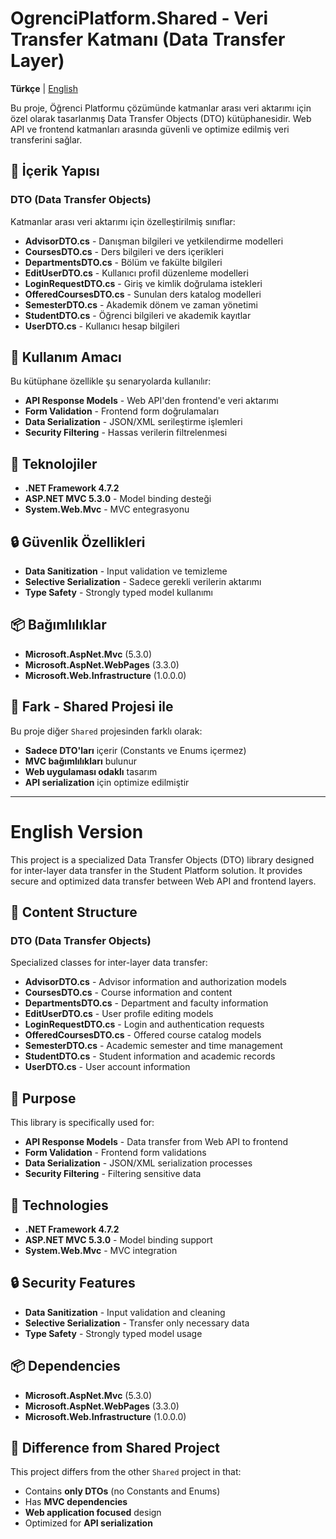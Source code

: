 # OgrenciPlatform.Shared - Veri Transfer Katmanı (Data Transfer Layer)

**Türkçe** | [English](#english-version)

Bu proje, Öğrenci Platformu çözümünde katmanlar arası veri aktarımı için özel olarak tasarlanmış Data Transfer Objects (DTO) kütüphanesidir. Web API ve frontend katmanları arasında güvenli ve optimize edilmiş veri transferini sağlar.

## 📁 İçerik Yapısı

### DTO (Data Transfer Objects)
Katmanlar arası veri aktarımı için özelleştirilmiş sınıflar:
- **AdvisorDTO.cs** - Danışman bilgileri ve yetkilendirme modelleri
- **CoursesDTO.cs** - Ders bilgileri ve ders içerikleri
- **DepartmentsDTO.cs** - Bölüm ve fakülte bilgileri
- **EditUserDTO.cs** - Kullanıcı profil düzenleme modelleri
- **LoginRequestDTO.cs** - Giriş ve kimlik doğrulama istekleri
- **OfferedCoursesDTO.cs** - Sunulan ders katalog modelleri
- **SemesterDTO.cs** - Akademik dönem ve zaman yönetimi
- **StudentDTO.cs** - Öğrenci bilgileri ve akademik kayıtlar
- **UserDTO.cs** - Kullanıcı hesap bilgileri

## 🎯 Kullanım Amacı

Bu kütüphane özellikle şu senaryolarda kullanılır:
- **API Response Models** - Web API'den frontend'e veri aktarımı
- **Form Validation** - Frontend form doğrulamaları
- **Data Serialization** - JSON/XML serileştirme işlemleri
- **Security Filtering** - Hassas verilerin filtrelenmesi

## 🔧 Teknolojiler

- **.NET Framework 4.7.2**
- **ASP.NET MVC 5.3.0** - Model binding desteği
- **System.Web.Mvc** - MVC entegrasyonu

## 🔒 Güvenlik Özellikleri

- **Data Sanitization** - Input validation ve temizleme
- **Selective Serialization** - Sadece gerekli verilerin aktarımı
- **Type Safety** - Strongly typed model kullanımı

## 📦 Bağımlılıklar

- **Microsoft.AspNet.Mvc** (5.3.0)
- **Microsoft.AspNet.WebPages** (3.3.0)
- **Microsoft.Web.Infrastructure** (1.0.0.0)

## 🔄 Fark - Shared Projesi ile

Bu proje diğer `Shared` projesinden farklı olarak:
- **Sadece DTO'ları** içerir (Constants ve Enums içermez)
- **MVC bağımlılıkları** bulunur
- **Web uygulaması odaklı** tasarım
- **API serialization** için optimize edilmiştir

---

# English Version

This project is a specialized Data Transfer Objects (DTO) library designed for inter-layer data transfer in the Student Platform solution. It provides secure and optimized data transfer between Web API and frontend layers.

## 📁 Content Structure

### DTO (Data Transfer Objects)
Specialized classes for inter-layer data transfer:
- **AdvisorDTO.cs** - Advisor information and authorization models
- **CoursesDTO.cs** - Course information and content
- **DepartmentsDTO.cs** - Department and faculty information
- **EditUserDTO.cs** - User profile editing models
- **LoginRequestDTO.cs** - Login and authentication requests
- **OfferedCoursesDTO.cs** - Offered course catalog models
- **SemesterDTO.cs** - Academic semester and time management
- **StudentDTO.cs** - Student information and academic records
- **UserDTO.cs** - User account information

## 🎯 Purpose

This library is specifically used for:
- **API Response Models** - Data transfer from Web API to frontend
- **Form Validation** - Frontend form validations
- **Data Serialization** - JSON/XML serialization processes
- **Security Filtering** - Filtering sensitive data

## 🔧 Technologies

- **.NET Framework 4.7.2**
- **ASP.NET MVC 5.3.0** - Model binding support
- **System.Web.Mvc** - MVC integration

## 🔒 Security Features

- **Data Sanitization** - Input validation and cleaning
- **Selective Serialization** - Transfer only necessary data
- **Type Safety** - Strongly typed model usage

## 📦 Dependencies

- **Microsoft.AspNet.Mvc** (5.3.0)
- **Microsoft.AspNet.WebPages** (3.3.0)
- **Microsoft.Web.Infrastructure** (1.0.0.0)

## 🔄 Difference from Shared Project

This project differs from the other `Shared` project in that:
- Contains **only DTOs** (no Constants and Enums)
- Has **MVC dependencies**
- **Web application focused** design
- Optimized for **API serialization**